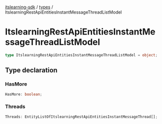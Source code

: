 [itslearning-sdk](../../modules.md) / [types](../index.md) / ItslearningRestApiEntitiesInstantMessageThreadListModel

# ItslearningRestApiEntitiesInstantMessageThreadListModel

```ts
type ItslearningRestApiEntitiesInstantMessageThreadListModel = object;
```

## Type declaration

### HasMore

```ts
HasMore: boolean;
```

### Threads

```ts
Threads: EntityListOfItslearningRestApiEntitiesInstantMessageThread[];
```

